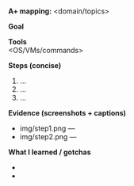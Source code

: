 # <Networking Triage>
**A+ mapping:** <domain/topics>

**Goal**  
<one sentence>

**Tools**  
<OS/VMs/commands>

**Steps (concise)**  
1. ...
2. ...
3. ...

**Evidence (screenshots + captions)**  
- img/step1.png — <what this proves>
- img/step2.png — <what this proves>

**What I learned / gotchas**  
- <bullet>
- <bullet>
